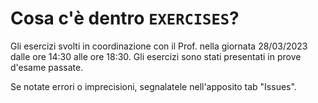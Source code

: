 # Cosa c'è dentro `EXERCISES`?
Gli esercizi svolti in coordinazione con il Prof. nella giornata 28/03/2023 dalle ore 14:30 alle ore 18:30. Gli esercizi sono stati presentati in prove d'esame passate.

Se notate errori o imprecisioni, segnalatele nell'apposito tab "Issues".